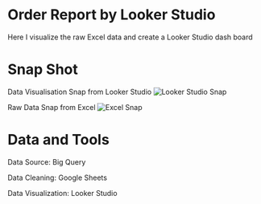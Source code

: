 # Order Report by Looker Studio 
Here I visualize the raw Excel data and create a Looker Studio dash board

# Snap Shot
Data Visualisation Snap from Looker Studio
![Looker Studio Snap](https://github.com/delight-byte/project-01/assets/147815073/59265f86-fb95-4eba-97e4-c9acbbb9c16c)

Raw Data Snap from Excel
![Excel Snap](https://github.com/delight-byte/project-01/assets/147815073/c1bd6e44-980e-4419-8f2b-8ff5a60dd13c)

# Data and Tools
Data Source: Big Query 

Data Cleaning: Google Sheets

Data Visualization: Looker Studio
